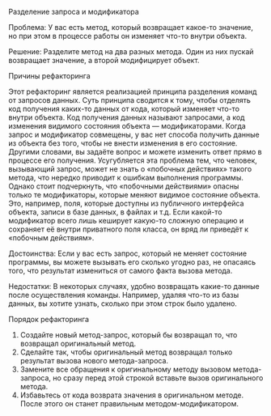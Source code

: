 Разделение запроса и модификатора

Проблема: У вас есть метод, который возвращает какое-то значение, но при этом в процессе работы он изменяет что-то внутри объекта.

Решение: Разделите метод на два разных метода. Один из них пускай возвращает значение, а второй модифицирует объект.

Причины рефакторинга

Этот рефакторинг является реализацией принципа разделения команд от запросов данных. Суть принципа сводится к тому, чтобы отделять код получения каких-то данных от кода, который изменяет что-то внутри объекта.
Код получения данных называют запросами, а код изменения видимого состояния объекта — модификаторами. Когда запрос и модификатор совмещены, у вас нет способа получить данные из объекта без того, чтобы не внести изменения в его состояние. Другими словами, вы задаёте вопрос и можете изменить ответ прямо в процессе его получения. Усугубляется эта проблема тем, что человек, вызывающий запрос, может не знать о «побочных действиях» такого метода, что нередко приводит к ошибкам выполнения программы.
Однако стоит подчеркнуть, что «побочными действиями» опасны только те модификаторы, которые меняют видимое состояние объекта. Это, например, поля, которые доступны из публичного интерфейса объекта, записи в базе данных, в файлах и т.д. Если какой-то модификатор всего лишь кеширует какую-то сложную операцию и сохраняет её внутри приватного поля класса, он вряд ли приведёт к «побочным действиям».

Достоинства: Если у вас есть запрос, который не меняет состояние программы, вы можете вызывать его сколько угодно раз, не опасаясь того, что результат измениться от самого факта вызова метода.

Недостатки: В некоторых случаях, удобно возвращать какие-то данные после осуществления команды. Например, удаляя что-то из базы данных, вы хотите узнать, сколько при этом строк было удалено.

Порядок рефакторинга

1. Создайте новый метод-запрос, который бы возвращал то, что возвращал оригинальный метод.
2. Сделайте так, чтобы оригинальный метод возвращал только результат вызова нового метода-запроса.
3. Замените все обращения к оригинальному методу вызовом метода-запроса, но сразу перед этой строкой вставьте вызов оригинального метода.
4. Избавьтесь от кода возврата значения в оригинальном методе. После этого он станет правильным методом-модификатором.
